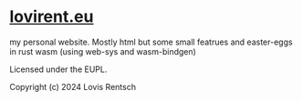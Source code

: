 # [lovirent.eu](https://lovirent.eu)

my personal website. Mostly html but some small featrues and easter-eggs in rust wasm (using web-sys and wasm-bindgen)

Licensed under the EUPL. 

Copyright (c) 2024 Lovis Rentsch
